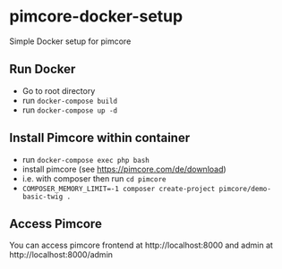 # pimcore-docker-setup
Simple Docker setup for pimcore

## Run Docker
* Go to root directory
* run `docker-compose build`
* run `docker-compose up -d`

## Install Pimcore within container
* run `docker-compose exec php bash`
* install pimcore (see https://pimcore.com/de/download)
* i.e. with composer then run `cd pimcore`
* `COMPOSER_MEMORY_LIMIT=-1 composer create-project pimcore/demo-basic-twig .`

## Access Pimcore 
You can access pimcore frontend at http://localhost:8000 and admin at http://localhost:8000/admin
